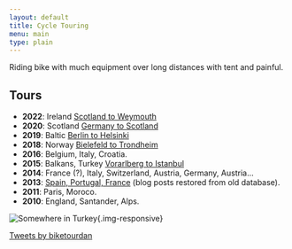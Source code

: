 ```yaml
---
layout: default
title: Cycle Touring
menu: main
type: plain
---
```


Riding bike with much equipment over long distances with tent and painful.

## Tours

- **2022**: Ireland [Scotland to Weymouth](/blog/categories/ireland2022)
- **2020**: Scotland [Germany to Scotland](/blog/categories/scotland2020)
- **2019**: Baltic [Berlin to Helsinki](/blog/categories/helsinki2019)
- **2018**: Norway [Bielefeld to Trondheim](/blog/categories/norway2018)
- **2016**: Belgium, Italy, Croatia.
- **2015**: Balkans, Turkey [Vorarlberg to Istanbul](https://www.crazyguyonabike.com/doc/?doc_id=16302)
- **2014**: France (?), Italy, Switzerland, Austria, Germany, Austria...
- **2013**: [Spain, Portugal, France](/blog/categories/oporto2013) (blog posts restored from old database).
- **2011**: Paris, Moroco.
- **2010**: England, Santander, Alps.

![Somewhere in Turkey](/images/touring.png){.img-responsive}

<a class="twitter-timeline" href="https://twitter.com/biketourdan?ref_src=twsrc%5Etfw">Tweets by biketourdan</a> <script async src="https://platform.twitter.com/widgets.js" charset="utf-8"></script>
